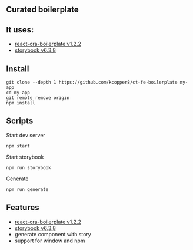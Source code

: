 ## Curated boilerplate

## It uses:

- [react-cra-boilerplate v1.2.2](https://github.com/react-boilerplate/react-boilerplate-cra-template)
- [storybook v6.3.8](https://storybook.js.org/)

## Install

```shell
git clone --depth 1 https://github.com/kcopper8/ct-fe-boilerplate my-app
cd my-app
git remote remove origin
npm install
```

## Scripts

Start dev server

```shell
npm start
```

Start storybook

```shell
npm run storybook
```

Generate

```shell
npm run generate
```

## Features

- [react-cra-boilerplate v1.2.2](https://github.com/react-boilerplate/react-boilerplate-cra-template)
- [storybook v6.3.8](https://storybook.js.org/)
- generate component with story
- support for window and npm
